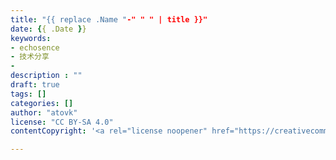```yaml
---
title: "{{ replace .Name "-" " " | title }}"
date: {{ .Date }}
keywords:
- echosence
- 技术分享
- 
description : ""
draft: true
tags: []
categories: []
author: "atovk"
license: "CC BY-SA 4.0"
contentCopyright: '<a rel="license noopener" href="https://creativecommons.org/licenses/by-sa/4.0" target="_blank">CC BY-SA 4.0</a>'

---
```


